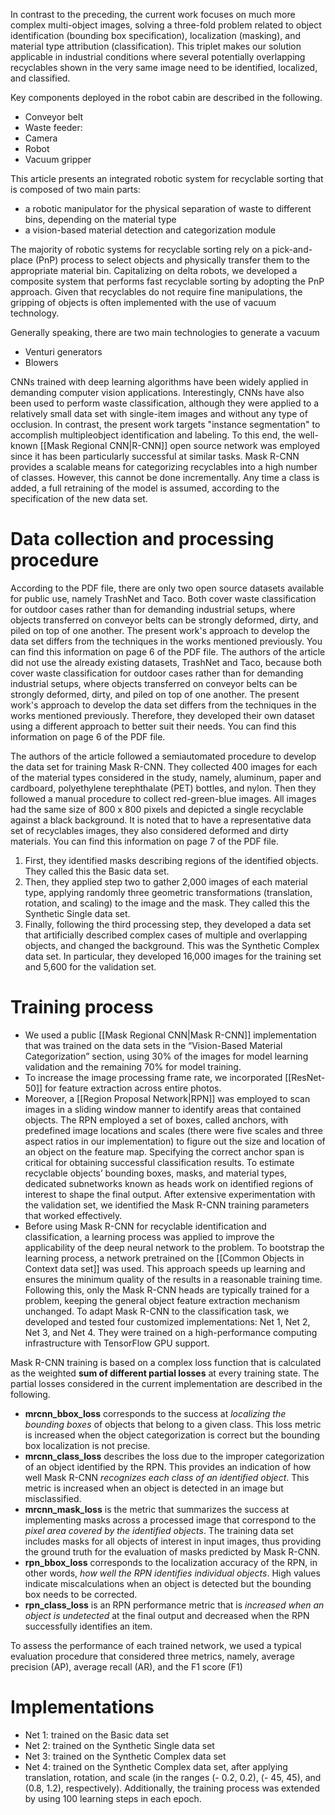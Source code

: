 In contrast to the preceding, the current work focuses on much more complex multi-object images, solving a three-fold problem related to object identification (bounding box specification), localization (masking), and material type attribution (classification). This triplet makes our solution applicable in industrial conditions where several potentially overlapping recyclables shown in the very same image need to be identified, localized, and classified.

Key components deployed in the robot cabin are described in the following.
- Conveyor belt
- Waste feeder:
- Camera
- Robot
- Vacuum gripper

This article presents an integrated robotic system for recyclable sorting that is composed of two main parts: 
- a robotic manipulator for the physical separation of waste to different bins, depending on the material type
- a vision-based material detection and categorization module

The majority of robotic systems for recyclable sorting rely on a pick-and-place (PnP) process to select objects and physically transfer them to the appropriate material bin. Capitalizing on delta robots, we developed a composite system that performs fast recyclable sorting by adopting the PnP approach. Given that recyclables do not require fine manipulations, the gripping of objects is often implemented with the use of vacuum technology.

Generally speaking, there are two main technologies to generate a vacuum
- Venturi generators
- Blowers

CNNs trained with deep learning algorithms have been widely applied in demanding computer vision applications. Interestingly, CNNs have also been used to perform waste classification, although they were applied to a relatively small data set with single-item images and without any type of occlusion. In contrast, the present work targets "instance segmentation" to accomplish multipleobject identification and labeling. To this end, the well-known [[Mask Regional CNN|R-CNN]] open source network was employed since it has been particularly successful at similar tasks. Mask R-CNN provides a scalable means for categorizing recyclables into a high number of classes. However, this cannot be done incrementally. Any time a class is added, a full retraining of the model is assumed, according to the specification of the new data set.



# Data collection and processing procedure
According to the PDF file, there are only two open source datasets available for public use, namely TrashNet and Taco. Both cover waste classification for outdoor cases rather than for demanding industrial setups, where objects transferred on conveyor belts can be strongly deformed, dirty, and piled on top of one another. The present work's approach to develop the data set differs from the techniques in the works mentioned previously. You can find this information on page 6 of the PDF file.
The authors of the article did not use the already existing datasets, TrashNet and Taco, because both cover waste classification for outdoor cases rather than for demanding industrial setups, where objects transferred on conveyor belts can be strongly deformed, dirty, and piled on top of one another. The present work's approach to develop the data set differs from the techniques in the works mentioned previously. Therefore, they developed their own dataset using a different approach to better suit their needs. You can find this information on page 6 of the PDF file.

The authors of the article followed a semiautomated procedure to develop the data set for training Mask R-CNN. They collected 400 images for each of the material types considered in the study, namely, aluminum, paper and cardboard, polyethylene terephthalate (PET) bottles, and nylon. Then they followed a manual procedure to collect red-green-blue images. All images had the same size of 800 x 800 pixels and depicted a single recyclable against a black background. It is noted that to have a representative data set of recyclables images, they also considered deformed and dirty materials. You can find this information on page 7 of the PDF file.

1. First, they identified masks describing regions of the identified objects. They called this the Basic data set. 
2. Then, they applied step two to gather 2,000 images of each material type, applying randomly three geometric transformations (translation, rotation, and scaling) to the image and the mask. They called this the Synthetic Single data set. 
3. Finally, following the third processing step, they developed a data set that artificially described complex cases of multiple and overlapping objects, and changed the background. This was the Synthetic Complex data set. In particular, they developed 16,000 images for the training set and 5,600 for the validation set.

# Training process
- We used a public [[Mask Regional CNN|Mask R-CNN]] implementation that was trained on the data sets in the “Vision-Based Material Categorization” section, using 30% of the images for model learning validation and the remaining 70% for model training. 
- To increase the image processing frame rate, we incorporated [[ResNet-50]] for feature extraction across entire photos.
- Moreover, a [[Region Proposal Network|RPN]] was employed to scan images in a sliding window manner to identify areas that contained objects. The RPN employed a set of boxes, called anchors, with predefined image locations and scales (there were five scales and three aspect ratios in our implementation) to figure out the size and location of an object on the feature map. Specifying the correct anchor span is critical for obtaining successful classification results. To estimate recyclable objects’ bounding boxes, masks, and material types, dedicated subnetworks known as heads work on identified regions of interest to shape the final output. After extensive experimentation with the validation set, we identified the Mask R-CNN training parameters that worked effectively.
- Before using Mask R-CNN for recyclable identification and classification, a learning process was applied to improve the applicability of the deep neural network to the problem. To bootstrap the learning process, a network pretrained on the [[Common Objects in Context data set]] was used. This approach speeds up learning and ensures the minimum quality of the results in a reasonable training time. Following this, only the Mask R-CNN heads are typically trained for a problem, keeping the general object feature extraction mechanism unchanged. To adapt Mask R-CNN to the classification task, we developed and tested four customized implementations: Net 1, Net 2, Net 3, and Net 4. They were trained on a high-performance computing infrastructure with TensorFlow GPU support.

Mask R-CNN training is based on a complex loss function that is calculated as the weighted **sum of different partial losses** at every training state. The partial losses considered in the current implementation are described in the following.
- **mrcnn_bbox_loss** corresponds to the success at *localizing the bounding boxes* of objects that belong to a given class. This loss metric is increased when the object categorization is correct but the bounding box localization is not precise.
- **mrcnn_class_loss** describes the loss due to the improper categorization of an object identified by the RPN. This provides an indication of how well Mask R-CNN *recognizes each class of an identified object*. This metric is increased when an object is detected in an image but misclassified.
- **mrcnn_mask_loss** is the metric that summarizes the success at implementing masks across a processed image that correspond to the *pixel area covered by the identified objects*. The training data set includes masks for all objects of interest in input images, thus providing the ground truth for the evaluation of masks predicted by Mask R-CNN.
- **rpn_bbox_loss** corresponds to the localization accuracy of the RPN, in other words, *how well the RPN identifies individual objects*. High values indicate miscalculations when an object is detected but the bounding box needs to be corrected.
- **rpn_class_loss** is an RPN performance metric that is *increased when an object is undetected* at the final output and decreased when the RPN successfully identifies an item.

To assess the performance of each trained network, we used a typical evaluation procedure that considered three metrics, namely, average precision (AP), average recall (AR), and the F1 score (F1)

# Implementations
- Net 1: trained on the Basic data set
- Net 2: trained on the Synthetic Single data set
- Net 3: trained on the Synthetic Complex data set
- Net 4: trained on the Synthetic Complex data set, after applying translation, rotation, and scale (in the ranges (- 0.2, 0.2), (- 45, 45), and (0.8, 1.2), respectively). Additionally, the training process was extended by using 100 learning steps in each epoch.